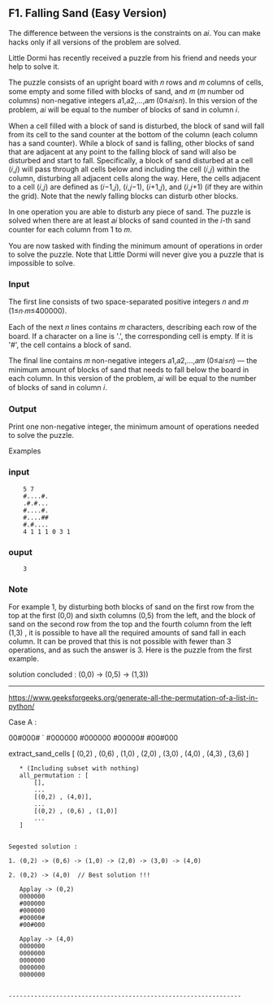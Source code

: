 ## F1. Falling Sand (Easy Version)
The difference between the versions is the constraints on 𝑎𝑖. You can make hacks only if all versions of the problem are solved.

Little Dormi has recently received a puzzle from his friend and needs your help to solve it.

The puzzle consists of an upright board with 𝑛 rows and 𝑚 columns of cells, some empty and some filled with blocks of sand, and 𝑚 (𝑚 number od columns) non-negative integers 𝑎1,𝑎2,…,𝑎𝑚 (0≤𝑎𝑖≤𝑛). In this version of the problem, 𝑎𝑖 will be equal to the number of blocks of sand in column 𝑖.

When a cell filled with a block of sand is disturbed, the block of sand will fall from its cell to the sand counter at the bottom of the column (each column has a sand counter). While a block of sand is falling, other blocks of sand that are adjacent at any point to the falling block of sand will also be disturbed and start to fall. Specifically, a block of sand disturbed at a cell (𝑖,𝑗) will pass through all cells below and including the cell (𝑖,𝑗) within the column, disturbing all adjacent cells along the way. Here, the cells adjacent to a cell (𝑖,𝑗) are defined as (𝑖−1,𝑗), (𝑖,𝑗−1), (𝑖+1,𝑗), and (𝑖,𝑗+1) (if they are within the grid). Note that the newly falling blocks can disturb other blocks.

In one operation you are able to disturb any piece of sand. The puzzle is solved when there are at least 𝑎𝑖 blocks of sand counted in the 𝑖-th sand counter for each column from 1 to 𝑚.

You are now tasked with finding the minimum amount of operations in order to solve the puzzle. Note that Little Dormi will never give you a puzzle that is impossible to solve.

### Input
The first line consists of two space-separated positive integers 𝑛 and 𝑚 (1≤𝑛⋅𝑚≤400000).

Each of the next 𝑛 lines contains 𝑚 characters, describing each row of the board. If a character on a line is '.', the corresponding cell is empty. If it is '#', the cell contains a block of sand.

The final line contains 𝑚 non-negative integers 𝑎1,𝑎2,…,𝑎𝑚 (0≤𝑎𝑖≤𝑛) — the minimum amount of blocks of sand that needs to fall below the board in each column. In this version of the problem, 𝑎𝑖 will be equal to the number of blocks of sand in column 𝑖.

### Output
Print one non-negative integer, the minimum amount of operations needed to solve the puzzle.

Examples



### input
```
    5 7
    #....#.
    .#.#...
    #....#.
    #....##
    #.#....
    4 1 1 1 0 3 1
```

### ouput
```
    3
```

### Note
For example 1, by disturbing both blocks of sand on the first row from the top at the first (0,0) and sixth columns (0,5) from the left, and the block of sand on the second row from the top and the fourth column from the left (1,3) , it is possible to have all the required amounts of sand fall in each column. It can be proved that this is not possible with fewer than 3 operations, and as such the answer is 3. Here is the puzzle from the first example.

solution concluded : (0,0) -> (0,5) -> (1,3))


----------------------------------------------------------------


https://www.geeksforgeeks.org/generate-all-the-permutation-of-a-list-in-python/

Case A :

00#000# `
#000000
#000000
#00000#
#00#000

extract_sand_cells [ (0,2) , (0,6) , (1,0) , (2,0) , (3,0) , (4,0) , (4,3) , (3,6) ]

 ~~~ Generate all permutation ~~~ 
    * (Including subset with nothing)
    all_permutation : [
        [],
        ...
        [(0,2) , (4,0)],
        ...
        [(0,2) , (0,6) , (1,0)]
        ...
    ]


Segested solution : 

1. (0,2) -> (0,6) -> (1,0) -> (2,0) -> (3,0) -> (4,0) 

2. (0,2) -> (4,0)  // Best solution !!! 
    
    Applay -> (0,2)
    0000000
    #000000
    #000000
    #00000#
    #00#000

    Applay -> (4,0)
    0000000
    0000000
    0000000
    0000000
    0000000


----------------------------------------------------------------




